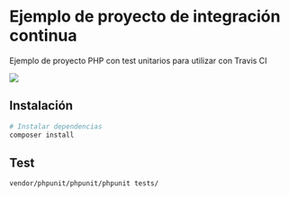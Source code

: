 # Ejemplo de proyecto de integración continua

Ejemplo de proyecto PHP con test unitarios para utilizar con Travis CI

<a href="https://travis-ci.org/organizacion-sesion-3-Camilo-Juan/sesion5-traves"><img src="https://travis-ci.org/organizacion-sesion-3-Camilo-Juan/sesion5-traves.svg?branch=master"></a>

## Instalación

``` bash
# Instalar dependencias
composer install
```

## Test

``` bash
vendor/phpunit/phpunit/phpunit tests/
```


